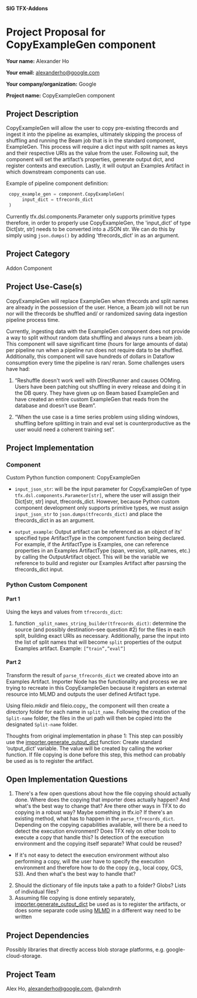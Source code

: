#### SIG TFX-Addons
# Project Proposal for CopyExampleGen component

**Your name:** Alexander Ho

**Your email:** alexanderho@google.com

**Your company/organization:** Google

**Project name:** CopyExampleGen component

## Project Description
CopyExampleGen will allow the user to copy pre-existing tfrecords and ingest it into the pipeline as examples, ultimately skipping the process of shuffling and running the Beam job that is in the standard component, ExampleGen. This process will require a dict input with split names as keys and their respective URIs as the value from the user. Following suit, the component will set the artifact’s properties, generate output dict, and register contexts and execution. Lastly, it will output an Examples Artifact in which downstream components can use.

Example of pipeline component definition:
```python
 copy_example_gen = component.CopyExampleGen(
      input_dict = tfrecords_dict
 )
```

Currently tfx.dsl.components.Parameter only supports primitive types therefore, in order to properly use CopyExampleGen, the 'input_dict' of type Dict[str, str] needs to be converted into a JSON str. We can do this by simply using `json.dumps()` by adding 'tfrecords_dict' in as an argument.


## Project Category
Addon Component

## Project Use-Case(s)
CopyExampleGen will replace ExampleGen when tfrecords and split names are already in the possession of the user. Hence, a Beam job will not be run nor will the tfrecords be shuffled and/ or randomized saving data ingestion pipeline process time.

Currently, ingesting data with the ExampleGen component does not provide a way to split without random data shuffling and always runs a beam job. This component will save significant time (hours for large amounts of data) per pipeline run when a pipeline run does not require data to be shuffled. Additionally, this component will save hundreds of dollars in Dataflow consumption every time the pipeline is ran/ reran. Some challenges users have had:

  1. “Reshuffle doesn't work well with DirectRunner and causes OOMing. Users have been patching out shuffling in every release and doing it in the DB query. They have given up on Beam based ExampleGen and have created an entire custom ExampleGen that reads from the database and doesn’t use Beam”.

  2. “When the use case is a time series problem using sliding windows, shuffling before splitting in train and eval set is counterproductive as the user would need a coherent training set”.


## Project Implementation
### Component

Custom Python function component: CopyExampleGen

 - `input_json_str`: will be the input parameter for CopyExampleGen of type `tfx.dsl.components.Parameter[str]`, where the user will assign their Dict[str, str] input, tfrecords_dict. However, because Python custom component development only supports primitive types, we must assign `input_json_str` to `json.dumps(tfrecords_dict)` and place the tfrecords_dict in as an argument.

 - `output_example`: Output artifact can be referenced as an object of its' specified type ArtifactType in the component function being declared. For example, if the ArtifactType is Examples, one can reference properties in an Examples ArtifactType (span, version, split_names, etc.) by calling the OutputArtifact object. This will be the variable we reference to build and register our Examples Artifact after pasrsing the tfrecords_dict input.


### Python Custom Component

#### Part 1

  Using the keys and values from `tfrecords_dict`:
  1. function `_split_names_string_builder(tfrecords_dict)`: determine the source (and possibly destination–see question #2) for the files in each split, building exact URIs as necessary. Additionally, parse the input into the list of split names that will become `split` properties of the output Examples artifact. Example: `[“train”,”eval”]`


#### Part 2

  Transform the result of `parse_tfrecords_dict` we created above into an Examples Artifact. Importer Node has the functionality and process we are trying to recreate in this CopyExampleGen because it registers an external resource into MLMD and outputs the user defined Artifact type. 

  Using fileio.mkdir and fileio.copy,, the component will then create a directory folder for each name in `split_name`. Following the creation of the `Split-name` folder, the files in the uri path will then be copied into the designated `Split-name` folder.

  Thoughts from original implementation in phase 1:
  This step can possibly use the [importer.generate_output_dict](https://github.com/tensorflow/tfx/blob/f8ce19339568ae58519d4eecfdd73078f80f84a2/tfx/dsl/components/common/importer.py#L153) function:
  Create standard ‘output_dict’ variable. The value will be created by calling the worker function. If file copying is done before this step, this method can probably be used as is to register the artifact.
 
## Open Implementation Questions
  1. There's a few open questions about how the file copying should actually done. Where does the copying that importer does actually happen? And what's the best way to change that? Are there other ways in TFX to do copying in a robust way? Maybe something in tfx.io? If there's an existing method, what has to happen in the `parse_tfrecords_dict`. Depending on the copying capabilities available, will there be a need to detect the execution environment? Does TFX rely on other tools to execute a copy that handle this? Is detection of the execution environment and the copying itself separate? What could be reused? 
    
  - If it's not easy to detect the execution environment without also performing a copy, will the user have to specify the execution environment and therefore how to do the copy (e.g., local copy, GCS, S3). And then what's the best way to handle that?
    
  2. Should the dictionary of file inputs take a path to a folder? Globs? Lists of individual files?
  3. Assuming file copying is done entirely separately, [importer.generate_output_dict](https://github.com/tensorflow/tfx/blob/f8ce19339568ae58519d4eecfdd73078f80f84a2/tfx/dsl/components/common/importer.py#L153) be used as is to register the artifacts, or does some separate code using [MLMD](https://www.tensorflow.org/tfx/guide/mlmd) in a different way need to be written

## Project Dependencies
Possibly libraries that directly access blob storage platforms, e.g. google-cloud-storage.


## Project Team
Alex Ho, alexanderho@google.com, @alxndrnh

